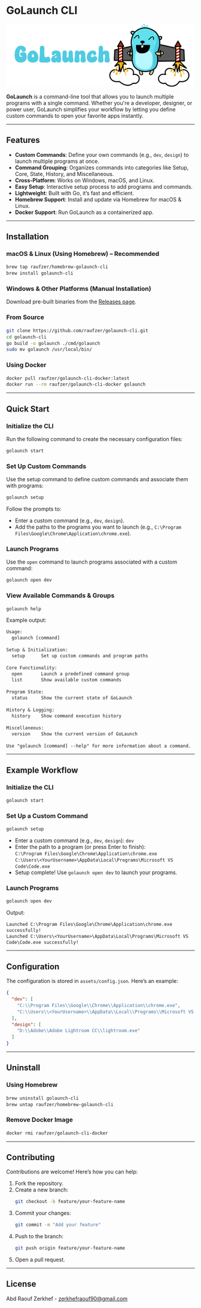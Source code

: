 # GoLaunch CLI

<p align="center">
  <img src="assets/GoLaunchLogo.png" alt="Golaunch Logo">
</p>

**GoLaunch** is a command-line tool that allows you to launch multiple programs with a single command. Whether you're a developer, designer, or power user, GoLaunch simplifies your workflow by letting you define custom commands to open your favorite apps instantly.

---

## Features

- **Custom Commands**: Define your own commands (e.g., `dev`, `design`) to launch multiple programs at once.
- **Command Grouping**: Organizes commands into categories like Setup, Core, State, History, and Miscellaneous.
- **Cross-Platform**: Works on Windows, macOS, and Linux.
- **Easy Setup**: Interactive setup process to add programs and commands.
- **Lightweight**: Built with Go, it’s fast and efficient.
- **Homebrew Support**: Install and update via Homebrew for macOS & Linux.
- **Docker Support**: Run GoLaunch as a containerized app.

---

## Installation

### macOS & Linux (Using Homebrew) – Recommended
```bash
brew tap raufzer/homebrew-golaunch-cli
brew install golaunch-cli
```

### Windows & Other Platforms (Manual Installation)
Download pre-built binaries from the [Releases page](https://github.com/raufzer/golaunch-cli/releases).

### From Source
```bash
git clone https://github.com/raufzer/golaunch-cli.git
cd golaunch-cli
go build -o golaunch ./cmd/golaunch
sudo mv golaunch /usr/local/bin/
```

### Using Docker
```bash
docker pull raufzer/golaunch-cli-docker:latest
docker run --rm raufzer/golaunch-cli-docker golaunch
```

---

## Quick Start

### Initialize the CLI
Run the following command to create the necessary configuration files:
```bash
golaunch start
```

### Set Up Custom Commands
Use the setup command to define custom commands and associate them with programs:
```bash
golaunch setup
```
Follow the prompts to:
- Enter a custom command (e.g., `dev`, `design`).
- Add the paths to the programs you want to launch (e.g., `C:\Program Files\Google\Chrome\Application\chrome.exe`).

### Launch Programs
Use the `open` command to launch programs associated with a custom command:
```bash
golaunch open dev
```

### View Available Commands & Groups
```bash
golaunch help
```
Example output:
```
Usage:
  golaunch [command]

Setup & Initialization:
  setup      Set up custom commands and program paths

Core Functionality:
  open       Launch a predefined command group
  list       Show available custom commands

Program State:
  status     Show the current state of GoLaunch

History & Logging:
  history    Show command execution history

Miscellaneous:
  version    Show the current version of GoLaunch

Use "golaunch [command] --help" for more information about a command.
```

---

## Example Workflow

### Initialize the CLI
```bash
golaunch start
```

### Set Up a Custom Command
```bash
golaunch setup
```
- Enter a custom command (e.g., `dev`, `design`): `dev`
- Enter the path to a program (or press Enter to finish):  
  `C:\Program Files\Google\Chrome\Application\chrome.exe`  
  `C:\Users\<YourUsername>\AppData\Local\Programs\Microsoft VS Code\Code.exe`  
- Setup complete! Use `golaunch open dev` to launch your programs.

### Launch Programs
```bash
golaunch open dev
```
Output:
```
Launched C:\Program Files\Google\Chrome\Application\chrome.exe successfully!
Launched C:\Users\<YourUsername>\AppData\Local\Programs\Microsoft VS Code\Code.exe successfully!
```

---

## Configuration

The configuration is stored in `assets/config.json`. Here’s an example:

```json
{
  "dev": [
    "C:\\Program Files\\Google\\Chrome\\Application\\chrome.exe",
    "C:\\Users\\<YourUsername>\\AppData\\Local\\Programs\\Microsoft VS Code\\Code.exe"
  ],
  "design": [
    "D:\\Adobe\\Adobe Lightroom CC\\lightroom.exe"
  ]
}
```

---

## Uninstall

### Using Homebrew
```bash
brew uninstall golaunch-cli
brew untap raufzer/homebrew-golaunch-cli
```

### Remove Docker Image
```bash
docker rmi raufzer/golaunch-cli-docker
```

---

## Contributing

Contributions are welcome! Here’s how you can help:

1. Fork the repository.
2. Create a new branch:
   ```bash
   git checkout -b feature/your-feature-name
   ```
3. Commit your changes:
   ```bash
   git commit -m "Add your feature"
   ```
4. Push to the branch:
   ```bash
   git push origin feature/your-feature-name
   ```
5. Open a pull request.

---

## License

Abd Raouf Zerkhef - [zerkhefraouf90@gmail.com](mailto:zerkhefraouf90@gmail.com)


